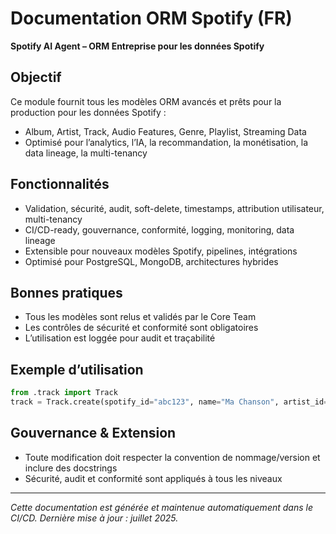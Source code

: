 # Documentation ORM Spotify (FR)

**Spotify AI Agent – ORM Entreprise pour les données Spotify**

## Objectif
Ce module fournit tous les modèles ORM avancés et prêts pour la production pour les données Spotify :
- Album, Artist, Track, Audio Features, Genre, Playlist, Streaming Data
- Optimisé pour l’analytics, l’IA, la recommandation, la monétisation, la data lineage, la multi-tenancy

## Fonctionnalités
- Validation, sécurité, audit, soft-delete, timestamps, attribution utilisateur, multi-tenancy
- CI/CD-ready, gouvernance, conformité, logging, monitoring, data lineage
- Extensible pour nouveaux modèles Spotify, pipelines, intégrations
- Optimisé pour PostgreSQL, MongoDB, architectures hybrides

## Bonnes pratiques
- Tous les modèles sont relus et validés par le Core Team
- Les contrôles de sécurité et conformité sont obligatoires
- L’utilisation est loggée pour audit et traçabilité

## Exemple d’utilisation
```python
from .track import Track
track = Track.create(spotify_id="abc123", name="Ma Chanson", artist_id=1, album_id=1)
```

## Gouvernance & Extension
- Toute modification doit respecter la convention de nommage/version et inclure des docstrings
- Sécurité, audit et conformité sont appliqués à tous les niveaux

---
*Cette documentation est générée et maintenue automatiquement dans le CI/CD. Dernière mise à jour : juillet 2025.*


